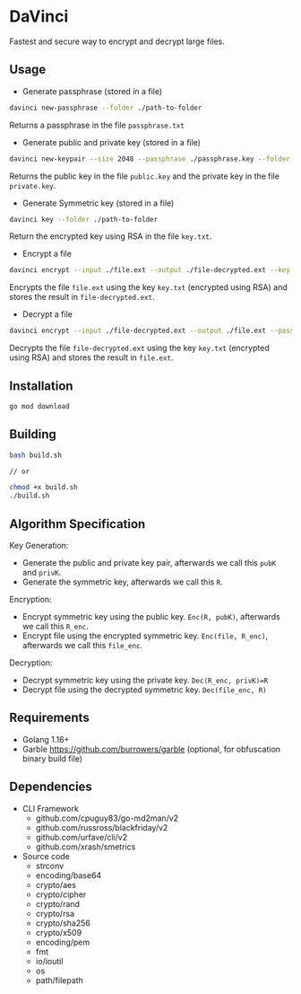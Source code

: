 # DaVinci
Fastest and secure way to encrypt and decrypt large files.

## Usage
- Generate passphrase (stored in a file)
```bash
davinci new-passphrase --folder ./path-to-folder
```
Returns a passphrase in the file `passphrase.txt`

- Generate public and private key (stored in a file)
```bash
davinci new-keypair --size 2048 --passphrase ./passphrase.key --folder ./path-to-folder
```
Returns the public key in the file `public.key` and the private key in the file `private.key`.

- Generate Symmetric key (stored in a file)
```bash
davinci key --folder ./path-to-folder
```
Return the encrypted key using RSA in the file `key.txt`.

- Encrypt a file
```bash
davinci encrypt --input ./file.ext --output ./file-decrypted.ext --key ./key.txt --passphrase ./passphrase.key --public-key ./publicKey.pem
```
Encrypts the file `file.ext` using the key `key.txt` (encrypted using RSA) and stores the result in `file-decrypted.ext`.

- Decrypt a file
```bash
davinci encrypt --input ./file-decrypted.ext --output ./file.ext --passphrase ./passphrase.key --private-key ./privateKey.pem
```
Decrypts the file `file-decrypted.ext` using the key `key.txt` (encrypted using RSA) and stores the result in `file.ext`.

## Installation
```bash
go mod download
```

## Building
```bash
bash build.sh

// or

chmod +x build.sh
./build.sh
```

## Algorithm Specification
Key Generation:
- Generate the public and private key pair, afterwards we call this `pubK` and `privK`.
- Generate the symmetric key, afterwards we call this `R`.

Encryption:
- Encrypt symmetric key using the public key. `Enc(R, pubK)`, afterwards we call this `R_enc`.
- Encrypt file using the encrypted symmetric key. `Enc(file, R_enc)`, afterwards we call this `file_enc`.

Decryption:
- Decrypt symmetric key using the private key. `Dec(R_enc, privK)=R`
- Decrypt file using the decrypted symmetric key. `Dec(file_enc, R)`

## Requirements
- Golang 1.16+
- Garble https://github.com/burrowers/garble (optional, for obfuscation binary build file)

## Dependencies
- CLI Framework
  - github.com/cpuguy83/go-md2man/v2
  - github.com/russross/blackfriday/v2
  - github.com/urfave/cli/v2
  - github.com/xrash/smetrics
- Source code
  - strconv
  - encoding/base64
  - crypto/aes
  - crypto/cipher
  - crypto/rand
  - crypto/rsa
  - crypto/sha256
  - crypto/x509
  - encoding/pem
  - fmt
  - io/ioutil
  - os
  - path/filepath